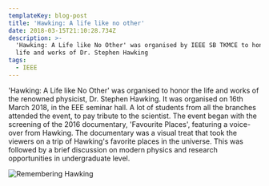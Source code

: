 ```yaml
---
templateKey: blog-post
title: 'Hawking: A life like no other'
date: 2018-03-15T21:10:28.734Z
description: >-
  'Hawking: A Life like No Other' was organised by IEEE SB TKMCE to honour the
  life and works of Dr. Stephen Hawking
tags:
  - IEEE
---
```

'Hawking: A Life like No Other' was organised to honor the life and works of the renowned physicist, Dr. Stephen Hawking. It was organised on 16th March 2018, in the EEE seminar hall. A lot of students from all the branches attended the event, to pay tribute to the scientist. The event began with the screening of the 2016 documentary, 'Favourite Places', featuring a voice-over from Hawking. The documentary was a visual treat that took the viewers on a trip of Hawking's favorite places in the universe. This was followed by a brief discussion on modern physics and research opportunities in undergraduate level. 

![Remembering Hawking](/img/hawking.jpg)
